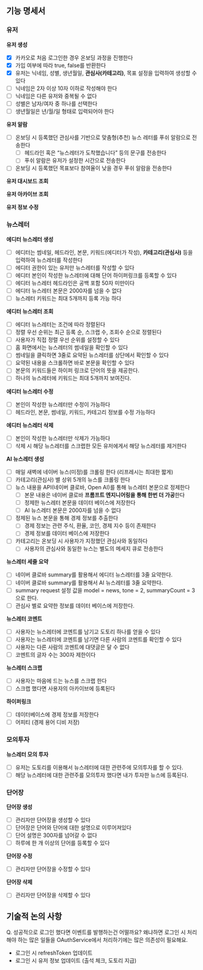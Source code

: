 ## 기능 명세서
### 유저

**유저 생성**
- [x]  카카오로 처음 로그인한 경우 온보딩 과정을 진행한다
  - [x] 가입 여부에 따라 true, false를 반환한다
- [x]  유저는 닉네임, 성별, 생년월일, **관심사(카테고리)**, 목표 설정을 입력하여 생성할 수 있다
- [ ]  닉네임은 2자 이상 10자 이하로 작성해야 한다
- [ ]  닉네임은 다른 유저와 중복될 수 없다
- [ ]  성별은 남자/여자 중 하나를 선택한다
- [ ]  생년월일은 년/월/일 형태로 입력되어야 한다

**유저 알람**
- [ ]  온보딩 시 등록했던 관심사를 기반으로 맞춤형(추천) 뉴스 레터를 푸쉬 알람으로 전송한다
    - [ ]  헤드라인 혹은 “뉴스레터가 도착했습니다” 등의 문구를 전송한다
    - [ ]  푸쉬 알람은 유저가 설정한 시간으로 전송한다
- [ ]  온보딩 시 등록했던 목표보다 참여율이 낮을 경우 푸쉬 알람을 전송한다

**유저 대시보드 조회**

**유저 아카이브 조회**

**유저 정보 수정**

### 뉴스레터

**에디터 뉴스레터 생성**
- [ ]  에디터는 썸네일, 헤드라인, 본문, 키워드(에디터가 작성), **카테고리(관심사)** 등을 입력하여 뉴스레터를 작성한다
- [ ]  에디터 권한이 있는 유저만 뉴스레터를 작성할 수 있다
- [ ]  에디터 본인이 작성한 뉴스레터에 대해 단어 하이퍼링크를 등록할 수 있다
- [ ]  에디터 뉴스레터 헤드라인은 공백 포함 50자 미만이다
- [ ]  에디터 뉴스레터 본문은 2000자를 넘을 수 없다
- [ ]  뉴스레터 키워드는 최대 5개까지 등록 가능 하다

**에디터 뉴스레터 조회**
- [ ]  에디터 뉴스레터는 조건에 따라 정렬된다
- [ ]  정렬 우선 순위는 최근 등록 순, 스크랩 수, 조회수 순으로 정렬된다
- [ ]  사용자가 직접 정렬 우선 순위를 설정할 수 있다
- [ ]  홈 화면에서는 뉴스레터의 썸네일을 확인할 수 있다
- [ ]  썸네일을 클릭하면 3줄로 요약된 뉴스레터를 상단에서 확인할 수 있다
- [ ]  요약된 내용을 스크롤하면 바로 본문을 확인할 수 있다
- [ ]  본문의 키워드들은 하이퍼 링크로 단어의 뜻을 제공한다.
- [ ]  하나의 뉴스레터에 키워드는 최대 5개까지 보여진다.

**에디터 뉴스레터 수정**
- [ ]  본인이 작성한 뉴스레터만 수정이 가능하다
- [ ]  헤드라인, 본문, 썸네일, 키워드, 카테고리 정보를 수정 가능하다

**에디터 뉴스레터 삭제**
- [ ]  본인이 작성한 뉴스레터만 삭제가 가능하다
- [ ]  삭제 시 해당 뉴스레터를 스크랩한 모든 유저에게서 해당 뉴스레터를 제거한다

**AI 뉴스레터 생성**
- [ ]  매일 새벽에 네이버 뉴스(미정)를 크롤링 한다 (리프레시는 최대한 짧게)
- [ ]  카테고리(관심사) 별 상위 5개의 뉴스를 크롤링 한다
- [ ]  뉴스 내용을 API(네이버 클로바, Open AI)를 통해 뉴스레터 본문으로 정제한다
    - [ ]  본문 내용은 네이버 클로바 **프롬프트 엔지니어링을 통해 한번 더 가공**한다
    - [ ]  정제한 뉴스레터 본문을 데이터 베이스에 저장한다
    - [ ]  AI 뉴스레터 본문은 2000자를 넘을 수 없다
- [ ]  정제된 뉴스 본문을 통해 경제 정보를 추출한다
    - [ ]  경제 정보는 관련 주식, 환율, 코인, 경제 지수 등이 존재한다
    - [ ]  경제 정보를 데이터 베이스에 저장한다
- [ ]  카테고리는 온보딩 시 사용자가 지정했던 관심사와 동일하다
    - [ ]  사용자의 관심사와 동일한 뉴스는 별도의 메세지 큐로 전송한다

**뉴스레터 세줄 요약**
- [ ]  네이버 클로바 summary를 활용해서 에디터 뉴스레터를 3줄 요약한다.
- [ ]  네이버 클로바 summary를 활용해서 AI  뉴스레터를 3줄 요약한다.
- [ ]  summary request 설정 값을 model = news, tone = 2, summaryCount = 3 으로 한다.
- [ ]  관심사 별로 요약한 정보를 데이터 베이스에 저장한다.

**뉴스레터 코멘트**
- [ ]  사용자는 뉴스레터에 코멘트를 남기고 도토리 하나를 얻을 수 있다
- [ ]  사용자는 뉴스레터에 코멘트를 남기면 다른 사람의 코멘트를 확인할 수 있다
- [ ]  사용자는 다른 사람의 코멘트에 대댓글은 달 수 없다
- [ ]  코멘트의 글자 수는 300자 제한이다

**뉴스레터 스크랩**
- [ ]  사용자는 마음에 드는 뉴스를 스크랩 한다
- [ ]  스크랩 했다면 사용자의 아카이브에 등록된다

**하이퍼링크**
- [ ]  데이터베이스에 경제 정보를 저장한다
- [ ]  어피티 (경제 용어 디비 저장)

### 모의투자

**뉴스레터 모의 투자**
- [ ]  유저는 도토리를 이용해서 뉴스레터에 대한 관련주에 모의투자를 할 수 있다.
- [ ]  해당 뉴스레터에 대한 관련주를 모의투자 했다면 내가 투자한 뉴스에 등록된다.

### 단어장

**단어장 생성**
- [ ]  관리자만 단어장을 생성할 수 있다
- [ ]  단어장은 단어와 단어에 대한 설명으로 이루어져있다
- [ ]  단어 설명은 300자를 넘어갈 수 없다
- [ ]  하루에 한 개 이상의 단어를 등록할 수 있다

**단어장 수정**
- [ ]  관리자만 단어장을 수정할 수 있다

**단어장 삭제**
- [ ]  관리자만 단어장을 삭제할 수 있다

## 기술적 논의 사항 
Q. 성공적으로 로그인 했다면 이벤트를 발행하는건 어떨까요? 왜냐하면 로그인 시 처리해야 하는 많은 일들을 OAuthService에서 처리하기에는 많은 의존성이 필요해요. 

- 로그인 시 refreshToken 업데이트
- 로그인 시 유저 정보 업데이트 (출석 체크, 도토리 지급) 